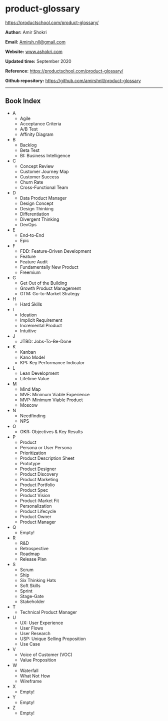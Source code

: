 # product-glossary
https://productschool.com/product-glossary/

__Author:__ Amir Shokri

__Email:__ Amirsh.nll@gmail.com

__Website:__ www.ashokri.com

__Updated time:__ September 2020

__Reference:__ https://productschool.com/product-glossary/

__Github repository:__ https://github.com/amirshnll/product-glossary

__ __

## Book Index
* A
  * Agile
  * Acceptance Criteria
  * A/B Test
  * Affinity Diagram
* B
  * Backlog
  * Beta Test
  * BI: Business Intelligence
* C
  * Concept Review
  * Customer Journey Map
  * Customer Success
  * Churn Rate
  * Cross-Functional Team
* D
  * Data Product Manager
  * Design Concept
  * Design Thinking
  * Differentiation
  * Divergent Thinking
  * DevOps
* E
  * End-to-End
  * Epic
* F
  * FDD: Feature-Driven Development
  * Feature
  * Feature Audit
  * Fundamentally New Product
  * Freemium
* G
  * Get Out of the Building
  * Growth Product Management
  * GTM: Go-to-Market Strategy
* H
  * Hard Skills
* I
  * Ideation
  * Implicit Requirement
  * Incremental Product
  * Intuitive
* J
  * JTBD: Jobs-To-Be-Done
* K
  * Kanban
  * Kano Model
  * KPI: Key Performance Indicator
* L
  * Lean Development
  * Lifetime Value
* M
  * Mind Map
  * MVE: Minimum Viable Experience
  * MVP: Minimum Viable Product
  * Moscow
* N
  * Needfinding
  * NPS
* O
  * OKR: Objectives & Key Results
* P
  * Product
  * Persona or User Persona
  * Prioritization
  * Product Description Sheet
  * Prototype
  * Product Designer
  * Product Discovery
  * Product Marketing
  * Product Portfolio
  * Product Spec
  * Product Vision
  * Product-Market Fit
  * Personalization
  * Product Lifecycle
  * Product Owner
  * Product Manager
* Q
  * Empty!
* R
  * R&D
  * Retrospective
  * Roadmap
  * Release Plan
* S
  * Scrum
  * Ship
  * Six Thinking Hats
  * Soft Skills
  * Sprint
  * Stage-Gate
  * Stakeholder
* T
  * Technical Product Manager
* U
  * UX: User Experience
  * User Flows
  * User Research
  * USP: Unique Selling Proposition
  * Use Case
* V
  * Voice of Customer (VOC)
  * Value Proposition
* W
  * Waterfall
  * What Not How
  * Wireframe
* X
  * Empty!
* Y
  * Empty!
* Z
  * Empty!
